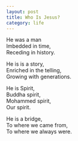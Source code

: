 ```yaml
---
layout: post
title: Who Is Jesus?
category: life
---
```

 
He was a man  
Imbedded in time,  
Receding in history.

He is is a story,  
Enriched in the telling,  
Growing with generations.

He is Spirit,  
Buddha spirit,  
Mohammed spirit,  
Our spirit.

He is a bridge,  
To where we came from,  
To where we always were.
